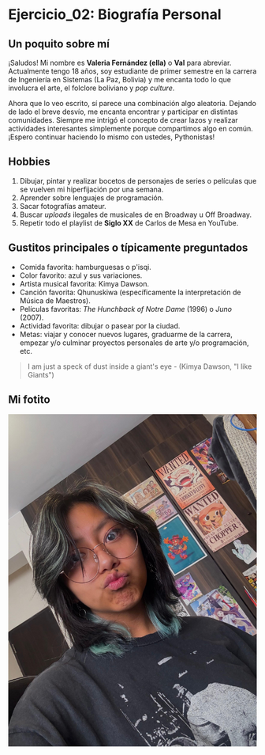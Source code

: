 # Ejercicio_02: Biografía Personal

## Un poquito sobre mí

¡Saludos! Mi nombre es **Valeria Fernández (ella)** o **Val** para abreviar. Actualmente tengo 18 años, soy estudiante de primer semestre en la carrera de Ingeniería en Sistemas (La Paz, Bolivia) y me encanta todo lo que involucra el arte, el folclore boliviano y *pop culture*. 

Ahora que lo veo escrito, sí parece una combinación algo aleatoria. Dejando de lado el breve desvío, me encanta encontrar y participar en distintas comunidades. Siempre me intrigó el concepto de crear lazos y realizar actividades interesantes simplemente porque compartimos algo en común. ¡Espero continuar haciendo lo mismo con ustedes, Pythonistas!

## Hobbies

1. Dibujar, pintar y realizar bocetos de personajes de series o películas que se vuelven mi hiperfijación por una semana.
2. Aprender sobre lenguajes de programación.
3. Sacar fotografías amateur.
4. Buscar *uploads* ilegales de musicales de en Broadway u Off Broadway.
5. Repetir todo el playlist de **Siglo XX** de Carlos de Mesa en YouTube.

## Gustitos principales o típicamente preguntados

- Comida favorita: hamburguesas o p'isqi.
- Color favorito: azul y sus variaciones.
- Artista musical favorita: Kimya Dawson.
- Canción favorita: Qhunuskiwa (específicamente la interpretación de Música de Maestros).
- Películas favoritas: *The Hunchback of Notre Dame* (1996) o *Juno* (2007).
- Actividad favorita: dibujar o pasear por la ciudad.
- Metas: viajar y conocer nuevos lugares, graduarme de la carrera, empezar y/o culminar proyectos personales de arte y/o programación, etc.

>I am just a speck of dust inside a giant's eye - (Kimya Dawson, "I like Giants")

## Mi fotito
![Mi foto](psg_foto.jpeg)